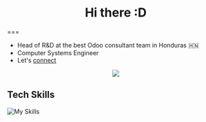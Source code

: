 <h1 align="center">Hi there :D</h1>
===

* Head of R&D at the best Odoo consultant team in Honduras &#x1f1ed;&#x1f1f3;
* Computer Systems Engineer
* Let's [connect](https://www.linkedin.com/in/moisesgomez00)

<p align="center">
    <img src="https://upload.wikimedia.org/wikipedia/commons/thumb/a/a7/Odoo_Official_Logo.png/120px-Odoo_Official_Logo.png"
    />
</p>


## Tech Skills
![My Skills](https://go-skill-icons.vercel.app/api/icons?i=py,js,go,typescript,postgresql,linux,html,css,java,plsql,bootstrap,mongodb)
## 
